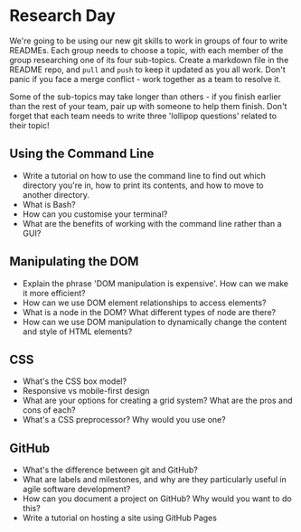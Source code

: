 # Research Day

We're going to be using our new git skills to work in groups of four to write READMEs. Each group needs to choose a topic, with each member of the group researching one of its four sub-topics. Create a markdown file in the README repo, and `pull` and `push` to keep it updated as you all work. Don't panic if you face a merge conflict - work together as a team to resolve it.

Some of the sub-topics may take longer than others - if you finish earlier than the rest of your team, pair up with someone to help them finish. Don't forget that each team needs to write three 'lollipop questions' related to their topic!

## Using the Command Line
* Write a tutorial on how to use the command line to find out which directory you're in, how to print its contents, and how to move to another directory.
* What is Bash?
* How can you customise your terminal?
* What are the benefits of working with the command line rather than a GUI?

## Manipulating the DOM
* Explain the phrase 'DOM manipulation is expensive'. How can we make it more efficient?
* How can we use DOM element relationships to access elements?
* What is a node in the DOM? What different types of node are there?
* How can we use DOM manipulation to dynamically change the content and style of HTML elements?

## CSS
* What's the CSS box model?
* Responsive vs mobile-first design
* What are your options for creating a grid system? What are the pros and cons of each?
* What's a CSS preprocessor? Why would you use one?

## GitHub
* What's the difference between git and GitHub?
* What are labels and milestones, and why are they particularly useful in agile software development?
* How can you document a project on GitHub? Why would you want to do this?
* Write a tutorial on hosting a site using GitHub Pages



